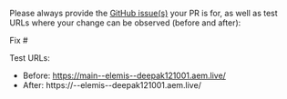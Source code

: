 Please always provide the [GitHub issue(s)](../issues) your PR is for, as well as test URLs where your change can be observed (before and after):

Fix #<gh-issue-id>

Test URLs:
- Before: https://main--elemis--deepak121001.aem.live/
- After: https://<branch>--elemis--deepak121001.aem.live/
